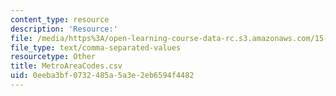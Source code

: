 ```yaml
---
content_type: resource
description: 'Resource:'
file: /media/https%3A/open-learning-course-data-rc.s3.amazonaws.com/15-071-the-analytics-edge-spring-2017/0eeba3bf0732485a5a3e2eb6594f4482_MetroAreaCodes.csv
file_type: text/comma-separated-values
resourcetype: Other
title: MetroAreaCodes.csv
uid: 0eeba3bf-0732-485a-5a3e-2eb6594f4482
---
```

